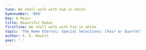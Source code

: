 ```yaml
---
tune: We shall walk with him in white
hymnnumber: '869'
key: A Major
title: Beautiful Robes
firstline: We shall walk with him in white
topic: 'The Home Eternal; Special Selections: Choir or Quartet'
author: E. E. Hewitt
year: '-'
---
```

